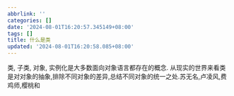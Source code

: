 ```yaml
---
abbrlink: ''
categories: []
date: '2024-08-01T16:20:57.345149+08:00'
tags: []
title: 什么是类
updated: '2024-08-01T16:20:58.085+08:00'
---
```

类, 子类, 对象, 实例化是大多数面向对象语言都存在的概念. 从现实的世界来看类是对对象的抽象,排除不同对象的差异,总结不同对象的统一之处.苏无名,卢凌风,费鸡师,樱桃和
